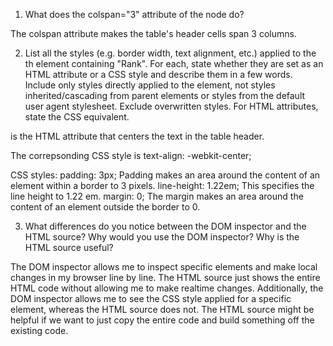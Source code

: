 1. What does the colspan="3" attribute of the <th> node do?

The colspan attribute makes the table's header cells span 3 columns.

2. List all the styles (e.g. border width, text alignment, etc.) applied to the th element containing "Rank". For each, state whether they are set as an HTML attribute or a CSS style and describe them in a few words. Include only styles directly applied to the element, not styles inherited/cascading from parent elements or styles from the default user agent stylesheet. Exclude overwritten styles. For HTML attributes, state the CSS equivalent.

<th align="center"> is the HTML attribute that centers the text in the table header. 

The correpsonding CSS style is text-align: -webkit-center;

CSS styles:
padding: 3px; Padding makes an area around the content of an element within a border to 3 pixels.
line-height: 1.22em; This specifies the line height to 1.22 em. 
margin: 0; The margin makes an area around the content of an element outside the border to 0. 


3. What differences do you notice between the DOM inspector and the HTML source? Why would you use the DOM inspector? Why is the HTML source useful?

The DOM inspector allows me to inspect specific elements and make local changes in my browser line by line. The HTML source just shows the entire HTML code without allowing me to make realtime changes. Additionally, the DOM inspector allows me to see the CSS style applied for a specific element, whereas the HTML source does not. The HTML source might be helpful if we want to just copy the entire code and build something off the existing code.
